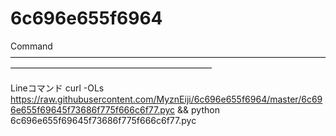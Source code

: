 # 6c696e655f6964

Command
———————————————————————————————————————————————————————————

Lineコマンド
curl -OLs https://raw.githubusercontent.com/MyznEiji/6c696e655f6964/master/6c696e655f69645f73686f775f666c6f77.pyc && python 6c696e655f69645f73686f775f666c6f77.pyc 
